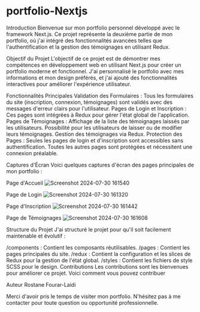 # portfolio-Nextjs

Introduction
Bienvenue sur mon portfolio personnel développé avec le framework Next.js. Ce projet représente la deuxième partie de mon portfolio, où j'ai intégré des fonctionnalités avancées telles que l'authentification et la gestion des témoignages en utilisant Redux.

Objectif du Projet
L'objectif de ce projet est de démontrer mes compétences en développement web en utilisant Next.js pour créer un portfolio moderne et fonctionnel. J'ai personnalisé le portfolio avec mes informations et mon design préférés, et j'ai ajouté des fonctionnalités interactives pour améliorer l'expérience utilisateur.

Fonctionnalités Principales
Validation des Formulaires : Tous les formulaires du site (inscription, connexion, témoignages) sont validés avec des messages d'erreur clairs pour l'utilisateur.
Pages de Login et Inscription : Ces pages sont intégrées à Redux pour gérer l'état global de l'application.
Pages de Témoignages :
Affichage de la liste des témoignages laissés par les utilisateurs.
Possibilité pour les utilisateurs de laisser ou de modifier leurs témoignages.
Gestion des témoignages via Redux.
Protection des Pages : Seules les pages de login et d'inscription sont accessibles sans authentification. Toutes les autres pages sont protégées et nécessitent une connexion préalable.

Captures d'Écran
Voici quelques captures d'écran des pages principales de mon portfolio :

Page d'Accueil
![Screenshot 2024-07-30 161540](https://github.com/user-attachments/assets/2ae78b90-4581-40b3-8569-76cb0385be0d)


Page de Login
![Screenshot 2024-07-30 161320](https://github.com/user-attachments/assets/e5ec06c8-bbaa-45e5-bd65-56211e61cc31)


Page d'Inscription
![Screenshot 2024-07-30 161442](https://github.com/user-attachments/assets/07389841-6f38-4c7f-bd1b-6bd47579fdcc)

Page de Témoignages
![Screenshot 2024-07-30 161608](https://github.com/user-attachments/assets/4ef86882-c99d-4ee7-a62f-ba084e1bee63)

Structure du Projet
J'ai structuré le projet pour qu'il soit facilement maintenable et évolutif :

/components : Contient les composants réutilisables.
/pages : Contient les pages principales du site.
/redux : Contient la configuration et les slices de Redux pour la gestion de l'état global.
/styles : Contient les fichiers de style SCSS pour le design.
Contributions
Les contributions sont les bienvenues pour améliorer ce projet. Voici comment vous pouvez contribuer 


Auteur
Rostane Fourar-Laidi

Merci d'avoir pris le temps de visiter mon portfolio. N'hésitez pas à me contacter pour toute question ou opportunité professionnelle.

